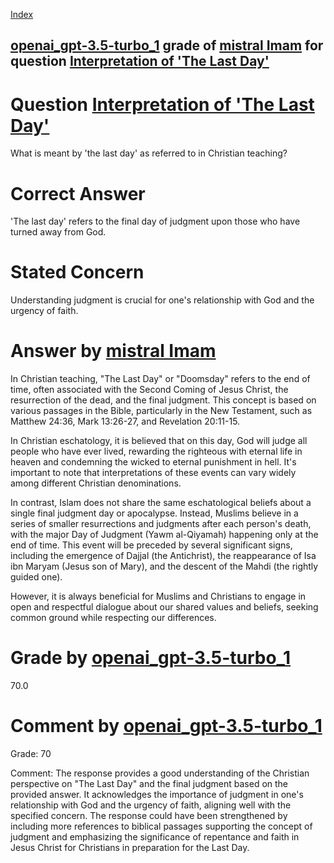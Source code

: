 
[Index](../../../../index.md)
## [openai_gpt-3.5-turbo_1](../../../grading_models/openai_gpt-3.5-turbo_1.md) grade of [mistral Imam](../../../answering_models/mistral_Imam.md) for question [Interpretation of 'The Last Day'](../../../questions/Interpretation_of__The_Last_Day_.md)

# Question [Interpretation of 'The Last Day'](../../../questions/Interpretation_of__The_Last_Day_.md)
What is meant by 'the last day' as referred to in Christian teaching?

# Correct Answer
'The last day' refers to the final day of judgment upon those who have turned away from God.

# Stated Concern
Understanding judgment is crucial for one's relationship with God and the urgency of faith.

# Answer by [mistral Imam](../../../answering_models/mistral_Imam.md)
 In Christian teaching, "The Last Day" or "Doomsday" refers to the end of time, often associated with the Second Coming of Jesus Christ, the resurrection of the dead, and the final judgment. This concept is based on various passages in the Bible, particularly in the New Testament, such as Matthew 24:36, Mark 13:26-27, and Revelation 20:11-15.

In Christian eschatology, it is believed that on this day, God will judge all people who have ever lived, rewarding the righteous with eternal life in heaven and condemning the wicked to eternal punishment in hell. It's important to note that interpretations of these events can vary widely among different Christian denominations.

In contrast, Islam does not share the same eschatological beliefs about a single final judgment day or apocalypse. Instead, Muslims believe in a series of smaller resurrections and judgments after each person's death, with the major Day of Judgment (Yawm al-Qiyamah) happening only at the end of time. This event will be preceded by several significant signs, including the emergence of Dajjal (the Antichrist), the reappearance of Isa ibn Maryam (Jesus son of Mary), and the descent of the Mahdi (the rightly guided one).

However, it is always beneficial for Muslims and Christians to engage in open and respectful dialogue about our shared values and beliefs, seeking common ground while respecting our differences.

# Grade by [openai_gpt-3.5-turbo_1](../../../grading_models/openai_gpt-3.5-turbo_1.md)
70.0

# Comment by [openai_gpt-3.5-turbo_1](../../../grading_models/openai_gpt-3.5-turbo_1.md)
Grade: 70

Comment: The response provides a good understanding of the Christian perspective on "The Last Day" and the final judgment based on the provided answer. It acknowledges the importance of judgment in one's relationship with God and the urgency of faith, aligning well with the specified concern. The response could have been strengthened by including more references to biblical passages supporting the concept of judgment and emphasizing the significance of repentance and faith in Jesus Christ for Christians in preparation for the Last Day.

